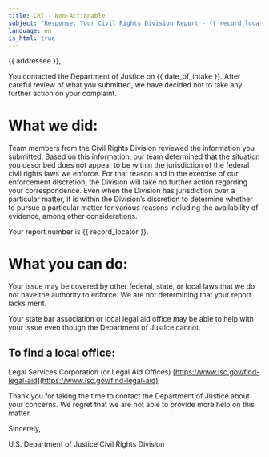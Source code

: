 ```yaml
---
title: CRT - Non-Actionable
subject: "Response: Your Civil Rights Division Report - {{ record_locator }} from the {{ section_name }} Section"
language: en
is_html: true
---
```

{{ addressee }},

You contacted the Department of Justice on {{ date_of_intake }}. After careful review of what you submitted, we have decided not to take any further action on your complaint.

# What we did:

Team members from the Civil Rights Division reviewed the information you submitted. Based on this information, our team determined that the situation you described does not appear to be within the jurisdiction of the federal civil rights laws we enforce. For that reason and in the exercise of our enforcement discretion, the Division will take no further action regarding your correspondence. Even when the Division has jurisdiction over a particular matter, it is within the Division’s discretion to determine whether to pursue a particular matter for various reasons including the availability of evidence, among other considerations.

Your report number is {{ record_locator }}.

# What you can do:

Your issue may be covered by other federal, state, or local laws that we do not have the authority to enforce. We are not determining that your report lacks merit.

Your state bar association or local legal aid office may be able to help with your issue even though the Department of Justice cannot.

## To find a local office:

Legal Services Corporation (or Legal Aid Offices)
[https://www.lsc.gov/find-legal-aid](https://www.lsc.gov/find-legal-aid)

Thank you for taking the time to contact the Department of Justice about your concerns. We regret that we are not able to provide more help on this matter.

Sincerely,

U.S. Department of Justice
Civil Rights Division

